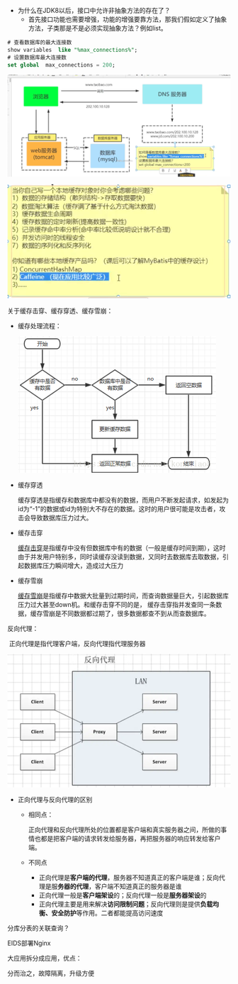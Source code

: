 - 为什么在JDK8以后，接口中允许非抽象方法的存在了？
  - 首先接口功能也需要增强，功能的增强要靠方法，那我们假如定义了抽象方法，子类那是不是必须实现抽象方法？例如list。

```sql
# 查看数据库的最大连接数
show variables  like "%max_connections%";
# 设置数据库最大连接数
set global  max_connections = 200;
```

![微信图片_20221110200508](猎才班.assets/微信图片_20221110200508-1668081980905.png)

![image-20221110200843639](猎才班.assets/image-20221110200843639.png)

关于缓存击穿、缓存穿透、缓存雪崩：

* 缓存处理流程：

  ![20180919143214712](猎才班.assets/20180919143214712.jpg)

* 缓存穿透

   缓存穿透是指缓存和数据库中都没有的数据，而用户不断发起请求，如发起为id为“-1”的数据或id为特别大不存在的数据。这时的用户很可能是攻击者，攻击会导致数据库压力过大。

* 缓存击穿

     [缓存击穿](https://so.csdn.net/so/search?q=缓存击穿&spm=1001.2101.3001.7020)是指缓存中没有但数据库中有的数据（一般是缓存时间到期），这时由于并发用户特别多，同时读缓存没读到数据，又同时去数据库去取数据，引起数据库压力瞬间增大，造成过大压力

* 缓存雪崩

    [缓存雪崩](https://so.csdn.net/so/search?q=缓存雪崩&spm=1001.2101.3001.7020)是指缓存中数据大批量到过期时间，而查询数据量巨大，引起数据库压力过大甚至down机。和缓存击穿不同的是，    缓存击穿指并发查同一条数据，缓存雪崩是不同数据都过期了，很多数据都查不到从而查数据库。

反向代理：

​	正向代理是指代理客户端，反向代理指代理服务器

![在这里插入图片描述](猎才班.assets/e93b8af934b14b769644ebdb94d142ed.png)

* 正向代理与反向代理的区别

  * 相同点：

    正向代理和反向代理所处的位置都是客户端和真实服务器之间，所做的事情也都是把客户端的请求转发给服务器，再把服务器的响应转发给客户端。

  * 不同点

    - 正向代理是**客户端的代理**，服务器不知道真正的客户端是谁；反向代理是服**务器的代理**，客户端不知道真正的服务器是谁
    - 正向代理一般是**客户端架设**的；反向代理一般是**服务器架设**的
    - 正向代理主要是用来解决**访问限制问题**；反向代理则是提供**负载均衡、安全防护**等作用。二者都能提高访问速度





分库分表的关联查询？

EIDS部署Nginx

大应用拆分成应用，优点：

分而治之，故障隔离，升级方便